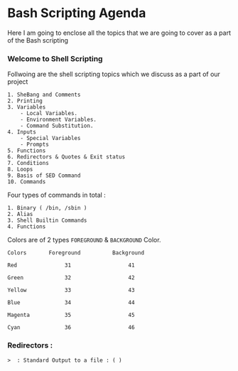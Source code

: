 # Bash Scripting Agenda

Here I am going to enclose all the topics that we are going to cover as a part of the Bash scripting

### Welcome to Shell Scripting


Follwoing are the shell scripting topics which we discuss as a part of our project
```
1. SheBang and Comments
2. Printing
3. Variables
    - Local Variables.
    - Environment Variables.
    - Command Substitution.
4. Inputs
    - Special Variables
    - Prompts
5. Functions
6. Redirectors & Quotes & Exit status 
7. Conditions
8. Loops
9. Basis of SED Command
10. Commands
```

Four types of commands in total :
```
1. Binary ( /bin, /sbin )
2. Alias 
3. Shell Builtin Commands
4. Functions
```

Colors are of 2 types `FOREGROUND` & `BACKGROUND` Color.

```
Colors       Foreground          Background

Red               31                  41

Green             32                  42

Yellow            33                  43

Blue              34                  44

Magenta           35                  45

Cyan              36                  46
```


### Redirectors :

```
>  : Standard Output to a file : ( )
```
